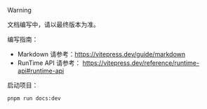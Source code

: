 > [!WARNING]
> 文档编写中，请以最终版本为准。
>

编写指南：
 
- Markdown 请参考：https://vitepress.dev/guide/markdown  
- RunTime API 请参考： https://vitepress.dev/reference/runtime-api#runtime-api

启动项目：
```bash
pnpm run docs:dev
```
